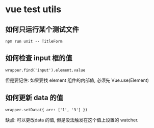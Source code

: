 # vue test utils


## 如何只运行某个测试文件

`npm run unit -- TitleForm`

## 如何检查 input 框的值

`wrapper.find('input').element.value`

但是要记住: 如果要找 element 组件的内部值, 必须先 Vue.use(Element)

## 如何更新 data 的值

`wrapper.setData({ arr: ['1', '3'] })`

缺点: 可以更改data 的值, 但是没法触发在这个值上设置的 watcher.
